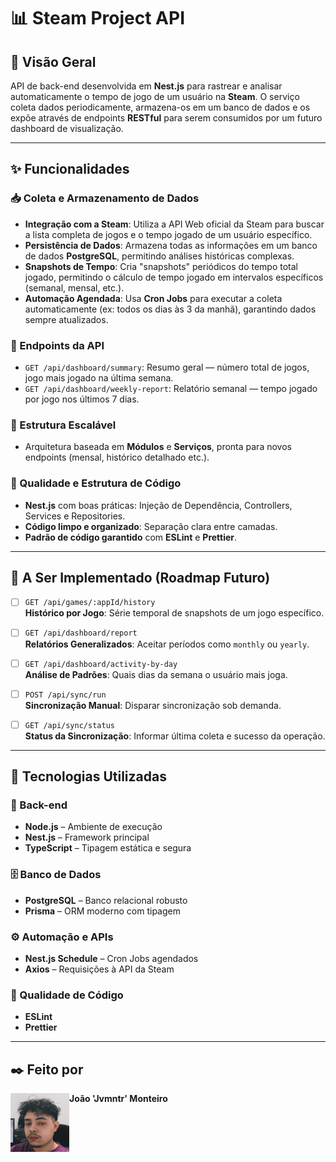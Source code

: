 # 📊 Steam Project API

## 🧩 Visão Geral  
API de back-end desenvolvida em **Nest.js** para rastrear e analisar automaticamente o tempo de jogo de um usuário na **Steam**. O serviço coleta dados periodicamente, armazena-os em um banco de dados e os expõe através de endpoints **RESTful** para serem consumidos por um futuro dashboard de visualização.

---

## ✨ Funcionalidades

### 📥 Coleta e Armazenamento de Dados
- **Integração com a Steam**: Utiliza a API Web oficial da Steam para buscar a lista completa de jogos e o tempo jogado de um usuário específico.
- **Persistência de Dados**: Armazena todas as informações em um banco de dados **PostgreSQL**, permitindo análises históricas complexas.
- **Snapshots de Tempo**: Cria "snapshots" periódicos do tempo total jogado, permitindo o cálculo de tempo jogado em intervalos específicos (semanal, mensal, etc.).
- **Automação Agendada**: Usa **Cron Jobs** para executar a coleta automaticamente (ex: todos os dias às 3 da manhã), garantindo dados sempre atualizados.

### 🔗 Endpoints da API
- `GET /api/dashboard/summary`: Resumo geral — número total de jogos, jogo mais jogado na última semana.
- `GET /api/dashboard/weekly-report`: Relatório semanal — tempo jogado por jogo nos últimos 7 dias.

### 🧱 Estrutura Escalável
- Arquitetura baseada em **Módulos** e **Serviços**, pronta para novos endpoints (mensal, histórico detalhado etc.).

### 🧼 Qualidade e Estrutura de Código
- **Nest.js** com boas práticas: Injeção de Dependência, Controllers, Services e Repositories.
- **Código limpo e organizado**: Separação clara entre camadas.
- **Padrão de código garantido** com **ESLint** e **Prettier**.

---

## 🚀 A Ser Implementado (Roadmap Futuro)

- [ ] `GET /api/games/:appId/history`  
  **Histórico por Jogo**: Série temporal de snapshots de um jogo específico.

- [ ] `GET /api/dashboard/report`  
  **Relatórios Generalizados**: Aceitar períodos como `monthly` ou `yearly`.

- [ ] `GET /api/dashboard/activity-by-day`  
  **Análise de Padrões**: Quais dias da semana o usuário mais joga.

- [ ] `POST /api/sync/run`  
  **Sincronização Manual**: Disparar sincronização sob demanda.

- [ ] `GET /api/sync/status`  
  **Status da Sincronização**: Informar última coleta e sucesso da operação.

---

## 💼 Tecnologias Utilizadas

### 🔧 Back-end
- **Node.js** – Ambiente de execução
- **Nest.js** – Framework principal
- **TypeScript** – Tipagem estática e segura

### 🗄️ Banco de Dados
- **PostgreSQL** – Banco relacional robusto
- **Prisma** – ORM moderno com tipagem

### ⚙️ Automação e APIs
- **Nest.js Schedule** – Cron Jobs agendados
- **Axios** – Requisições à API da Steam

### 🧹 Qualidade de Código
- **ESLint**
- **Prettier**

---

## ✒️ Feito por

<img align="left" height="94px" width="94px" alt="Foto de perfil" src="./profile_git.jpg">

**João 'Jvmntr' Monteiro**  